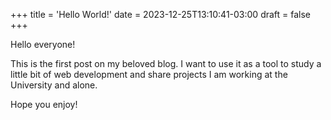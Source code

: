+++
title = 'Hello World!'
date = 2023-12-25T13:10:41-03:00
draft = false
+++

Hello everyone!

This is the first post on my beloved blog. I want to use it as a tool to study a little bit of web development and share projects I am working at the University and alone. 

Hope you enjoy!
